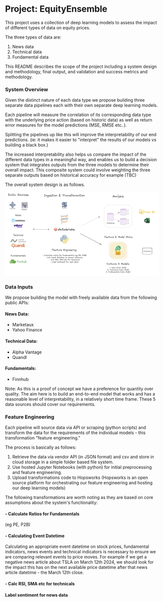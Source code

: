 # Project: EquityEnsemble

This project uses a collection of deep learning models to assess the impact of different types of data on equity prices. 

The three types of data are:

1. News data
2. Technical data
3. Fundamental data

This README describes the scope of the project including a system design and methodology, final output, and validation and success metrics and methodology.

### System Overview

Given the distinct nature of each data type we propose building three separate data pipelines each with their own separate deep learning models. 

Each pipeline will measure the correlation of its corresponding data type with the underlying price action (based on historic data) as well as return error measures for the model predictions (MSE, RMSE etc..).  

Splitting the pipelines up like this will improve the interpretability of our end predictions. (ie: it makes it easier to "interpret" the results of our models vs building a black box.) 

The increased interpretability also helps us compare the impact of the different data types in a meaningful way, and enables us to build a decision system that integrates outputs from the three models to determine their overall impact. This composite system could involve weighting the three separate outputs based on historical accuracy for example (TBC)

The overall system design is as follows.

![Alternative Text](https://github.com/ashatidealiq/EquityEnsemble/blob/main/pipeline.jpg)

### Data Inputs

We propose building the model with freely available data from the following public APIs:

  #### News Data: 
  - Marketaux 
  - Yahoo Finance
  
  #### Technical Data: 
  - Alpha Vantage
  - Quandl
  
  #### Fundamentals: 
  - Finnhub

Note: As this is a proof of concept we have a preference for quantity over quality. The aim here is to build an end-to-end model that works and has a reasonable level of interpretability, in a relatively short time frame. These 5 data sources should cover our requirements.

### Feature Engineering

Each pipeline will source data via API or scraping (python scripts) and transform the data for the requirements of the individual models - this transformation "feature engineering." 

The process is basically as follows: 

1. Retrieve the data via vendor API (in JSON format) and csv and store in cloud storage in a simple folder based file system.
2. Use hosted Jupyter Notebooks (with python) for initial preprocessing and feature engineering.
3. Upload transformations code to Hopsworks (Hopsworks is an open source platform for orchestrating our feature engineering and hosting our deep learning models)

The following transformations are worth noting as they are based on core assumptions about the system's functionality:

#### - Calculate Ratios for Fundamentals 

(eg PE, P2B)



#### - Calculating Event Datetime 

Calculating an appropriate event datetime on stock prices, fundamental indicators, news events and technical indicators is necessary to ensure we are comparing relevant events to price moves. For example if we get a negative news article about TSLA on March 12th 2024, we should look for the impact this has on the next available price datetime after that news article datetime - the March 12th close. 



#### - Calc RSI, SMA etc for technicals


#### Label sentiment for news data



